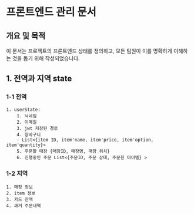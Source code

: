 # 프론트엔드 관리 문서

## 개요 및 목적

이 문서는 프로젝트의 프론트엔드 상태를 정의하고, 모든 팀원이 이를 명확하게 이해하는 것을 돕기 위해 작성되었습니다.

## 1. 전역과 지역 state

### 1-1 전역

    1. userState:
        1. 닉네임
        2. 이메일
        3. jwt 저장된 경로
        4. 장바구니
        - List<{item ID, item'name, item'price, item'option, item'quantity}>
        5. 주문할 매장 {매장ID, 매장명, 매장 위치}
        6. 진행중인 주문 List<{주문ID, 주문 상태, 주문한 아이템} >

### 1-2 지역

    1. 매장 정보
    2. item 정보
    3. 카드 잔액
    4. 과거 주문내역
